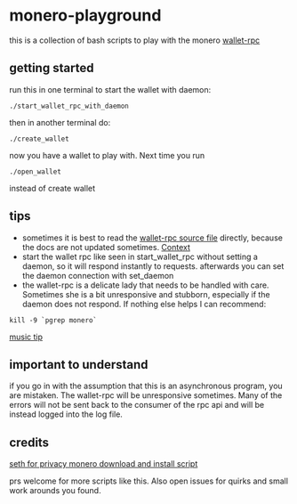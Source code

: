 # monero-playground
this is a collection of bash scripts to play with the monero [wallet-rpc](https://www.getmonero.org/resources/developer-guides/wallet-rpc.html)

## getting started

run this in one terminal to start the wallet with daemon: 

```
./start_wallet_rpc_with_daemon 
```

then in another terminal do:

```
./create_wallet
```

now you have a wallet to play with. Next time you run 

```
./open_wallet
```

instead of create wallet

## tips
* sometimes it is best to read the [wallet-rpc source file](https://github.com/monero-project/monero/blob/8349cfe4a63cfc63d50ce3818886b67a05e240a4/src/wallet/wallet_rpc_server.cpp#L2141) directly, because the docs are not updated sometimes. [Context](https://twitter.com/spirobel/status/1528978285354360832)
* start the wallet rpc like seen in start_wallet_rpc without setting a daemon, so it will  respond instantly to requests.
afterwards you can set the daemon connection with set_daemon
* the wallet-rpc is a delicate lady that needs to be handled with care. Sometimes she is a bit unresponsive and stubborn, especially if the daemon does not respond. If nothing else helps I can recommend:
```
kill -9 `pgrep monero`
```
[music tip](https://www.youtube.com/watch?v=rXwMrBb2x1Q)

## important to understand

if you go in with the assumption that this is an asynchronous program, you are mistaken. The wallet-rpc will be unresponsive sometimes. Many of the errors will not be sent back to the consumer of the rpc api and will be instead logged into the log file.

## credits
 [seth for privacy monero download and install script](https://sethforprivacy.com/guides/run-a-monero-node-advanced/#download-and-install-monerod)

 prs welcome for more scripts like this. Also open issues for quirks and small work arounds you found.

